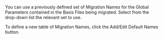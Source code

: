 You can use a previously defined set of Migration Names for the Global
Parameters contained in the Basis Files being migrated. Select from the
drop-down list the relevant set to use.

To define a new table of Migration Names, click the Add/Edit Default
Names button.
